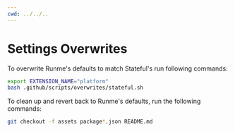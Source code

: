 ```yaml
---
cwd: ../../..
---
```


# Settings Overwrites

To overwrite Runme's defaults to match Stateful's run following commands:

```sh {"id":"01J1N29F9C3BCHS56FWF55DA0E","name":"overwrite-stateful"}
export EXTENSION_NAME="platform"
bash .github/scripts/overwrites/stateful.sh
```

To clean up and revert back to Runme's defaults, run the following commands:

```sh {"id":"01J1N2CE95P9D3ZQZNDQGMVFGX","name":"overwrite-reset"}
git checkout -f assets package*.json README.md
```
